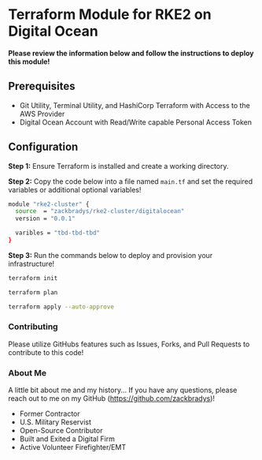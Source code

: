 # Terraform Module for RKE2 on Digital Ocean

**Please review the information below and follow the instructions to deploy this module!**

## Prerequisites

- Git Utility, Terminal Utility, and HashiCorp Terraform with Access to the AWS Provider
- Digital Ocean Account with Read/Write capable Personal Access Token

## Configuration

**Step 1:** Ensure Terraform is installed and create a working directory.

**Step 2:** Copy the code below into a file named `main.tf` and set the required variables or additional optional variables!

```bash
module "rke2-cluster" {
  source  = "zackbradys/rke2-cluster/digitalocean"
  version = "0.0.1"

  varibles = "tbd-tbd-tbd"
}
```

**Step 3:** Run the commands below to deploy and provision your infrastructure!

```bash
terraform init

terraform plan

terraform apply --auto-approve
```

### Contributing

Please utilize GitHubs features such as Issues, Forks, and Pull Requests to contribute to this code!

### About Me

A little bit about me and my history... If you have any questions, please reach out to me on my GitHub (https://github.com/zackbradys)!

- Former Contractor
- U.S. Military Reservist
- Open-Source Contributor
- Built and Exited a Digital Firm
- Active Volunteer Firefighter/EMT
